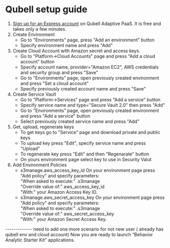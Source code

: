 Qubell setup guide
==================

1. [Sign up for an Express account](http://qubell.com/sign-up/) on Qubell Adaptive PaaS. It is free and takes only a few minutes.
2. Create Environment
    - Go to "Environments" page, press "Add an environment" button
    - Specify environment name and press "Add"
3. Create Cloud Account with Amazon secret and access keys.
    - Go to "Platform->Cloud Accounts" page and press "Add a cloud account" button
    - Specify account name, provider="Amazon EC2", AWS credentials and security group and press "Save"
    - Go to "Environments" page, open previously created environment and press "Set a cloud account"
    - Specify previously created account name and press "Save" 
4. Create Service Vault
    - Go to "Platform->Services" page and press "Add a service" button
    - Specify service name and type="Secure Vault 2.0" then press "Add"
    - Go to "Environments" page, open previously created environment and press "Add a service" button
    - Select previously created service name and press "Add"
5. Get, upload, regenerate keys
    - To get keys go to "Service" page and download private and public keys
    - To upload key press "Edit", specify service name and press "Upload"
    - To regenerate key press "Edit" and then "Regenarate" button
    - On yours environment page select key to use in Security Valut
6. Add Environment Policies     
    - s3manage.aws_access_key_id
        On your environment page press "Add policy" and specify parameters:<br>
            "When asked to execute:" .s3manage<br>
            "Override value of:" aws_access_key_id<br>
            "With:" your Amazon Access Key ID.
    - s3manage.aws_secret_access_key
        On your environment page press "Add policy" and specify parameters:<br>
            "When asked to execute:" .s3manage<br>
            "Override value of:" aws_secret_access_key<br>
            "With:" your Amazon Secret Access Key.

------------- need to add one more scenario for not new user ( already has qubell env and cloud account)
Now you are ready to launch “Behavior Analytic Starter Kit” applications.
